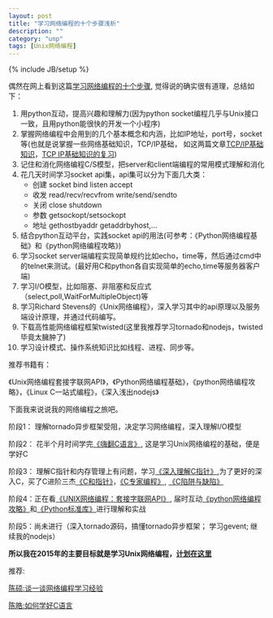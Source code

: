 ```yaml
---
layout: post
title: "学习网络编程的十个步骤浅析"
description: ""
category: "unp"
tags: [Unix网络编程]
---
```

{% include JB/setup %}

偶然在网上看到这篇[学习网络编程的十个步骤](http://www.cppblog.com/waterinfire/archive/2007/05/11/23904.html), 觉得说的确实很有道理，总结如下：

1. 用python互动，提高兴趣和理解力(因为python socket编程几乎与Unix接口一致，且用python能很快的开发一个小程序)
2. 掌握网络编程中会用到的几个基本概念和内涵，比如IP地址，port号，socket等(也就是说掌握一些网络基础知识，TCP/IP基础， 如这两篇文章[TCP/IP基础知识](http://www.jianshu.com/p/26c9f64d0363)，[TCP IP基础知识的复习](http://www.cnblogs.com/rollenholt/archive/2012/04/25/2469592.html))
3. 记住和消化网络编程C/S模型，把server和client端编程的常用模式理解和消化
4. 花几天时间学习socket api集，api集可以分为下面几大类：
	- 创建   socket bind listen accept
	- 收发   read/recv/recvfrom  write/send/sendto   
	- 关闭   close shutdown
	- 参数   getsockopt/setsockopt
	- 地址   gethostbyaddr getaddrbyhost,...
5. 结合python互动平台，实践socket api的用法(可参考：《Python网络编程基础》和《python网络编程攻略》)
6. 学习socket server端编程实现简单规约比如echo，time等，然后通过cmd中的telnet来测试。(最好用C和python各自实现简单的echo,time等服务器客户端)
7. 学习I/O模型，比如阻塞、非阻塞和反应式（select,poll,WaitForMultipleObject)等
8. 学习Richard Stevens的《Unix网络编程》，深入学习其中的api原理以及服务端设计原理，并通过代码编写。
9. 下载高性能网络编程框架twisted(这里我推荐学习tornado和nodejs，twisted毕竟太臃肿了)
10. 学习设计模式、操作系统知识比如线程、进程、同步等。

推荐书籍有：

《Unix网络编程套接字联网API》，《Python网络编程基础》，《python网络编程攻略》，《Linux C一站式编程》，《深入浅出nodejs》

下面我来说说我的网络编程之旅吧。

阶段1： 理解tornado异步框架受阻，决定学习网络编程，深入理解I/O模型

阶段2： 花半个月时间学完[《嗨翻C语言》](https://github.com/BeginMan/BookNotes/tree/master/C), 这是学习Unix网络编程的基础，便是学好C

阶段3： 理解C指针和内存管理上有问题，学习[《深入理解C指针》](https://book.douban.com/subject/25827246/),为了更好的深入C，买了C进阶三杰[《C和指针》](book.douban.com/subject/3012360/)，[《C专家编程》](http://book.douban.com/subject/2377310/), [《C陷阱与缺陷》](http://book.douban.com/subject/2778632/)

阶段4：正在看[《UNIX网络编程：套接字联网API》](https://github.com/BeginMan/BookNotes/tree/master/Unix/Unix-Network-Programming-Volume-1-The-Sockets-Networking-API-3rd-Edition), 届时互动[《python网络编程攻略》](https://github.com/BeginMan/BookNotes/tree/master/Python/pnp)和[《Python标准库》](http://book.douban.com/subject/10773324/)进行理解和实战

阶段5：尚未进行（深入tornado源码，搞懂tornado异步框架； 学习gevent; 继续我的nodejs）


**所以我在2015年的主要目标就是学习Unix网络编程，[计划在这里](http://beginman.cn/pages.html)**

推荐:

[陈硕:谈一谈网络编程学习经验](http://www.cppblog.com/Solstice/archive/2011/06/06/148129.aspx)

[陈皓:如何学好C语言](http://coolshell.cn/articles/4102.html)

